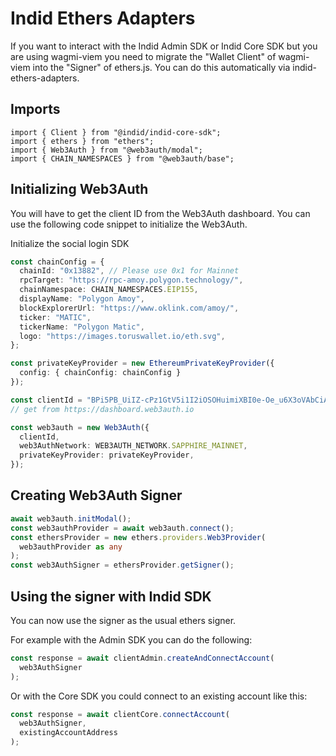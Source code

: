 # Indid Ethers Adapters

If you want to interact with the Indid Admin SDK or Indid Core SDK but you are using wagmi-viem you need to migrate the "Wallet Client" of wagmi-viem into the "Signer" of ethers.js.
You can do this automatically via indid-ethers-adapters.

## Imports

```tsx
import { Client } from "@indid/indid-core-sdk";
import { ethers } from "ethers";
import { Web3Auth } from "@web3auth/modal";
import { CHAIN_NAMESPACES } from "@web3auth/base";
```
## Initializing Web3Auth

You will have to get the client ID from the Web3Auth dashboard. You can use the following code snippet to initialize the Web3Auth.

Initialize the social login SDK
```ts
const chainConfig = {
  chainId: "0x13882", // Please use 0x1 for Mainnet
  rpcTarget: "https://rpc-amoy.polygon.technology/",
  chainNamespace: CHAIN_NAMESPACES.EIP155,
  displayName: "Polygon Amoy",
  blockExplorerUrl: "https://www.oklink.com/amoy/",
  ticker: "MATIC",
  tickerName: "Polygon Matic",
  logo: "https://images.toruswallet.io/eth.svg",
};

const privateKeyProvider = new EthereumPrivateKeyProvider({
  config: { chainConfig: chainConfig }
});

const clientId = "BPi5PB_UiIZ-cPz1GtV5i1I2iOSOHuimiXBI0e-Oe_u6X3oVAbCiAZOTEBtTXw4tsluTITPqA8zMsfxIKMjiqNQ"; 
// get from https://dashboard.web3auth.io

const web3auth = new Web3Auth({
  clientId,
  web3AuthNetwork: WEB3AUTH_NETWORK.SAPPHIRE_MAINNET,
  privateKeyProvider: privateKeyProvider,
});

```

## Creating Web3Auth Signer

```ts
await web3auth.initModal();
const web3authProvider = await web3auth.connect();
const ethersProvider = new ethers.providers.Web3Provider(
  web3authProvider as any
);
const web3AuthSigner = ethersProvider.getSigner();
```

## Using the signer with Indid SDK

You can now use the signer as the usual ethers signer.

For example with the Admin SDK you can do the following:

```ts
const response = await clientAdmin.createAndConnectAccount(
  web3AuthSigner
);
```

Or with the Core SDK you could connect to an existing account like this:

```ts
const response = await clientCore.connectAccount(
  web3AuthSigner,
  existingAccountAddress
);
```
